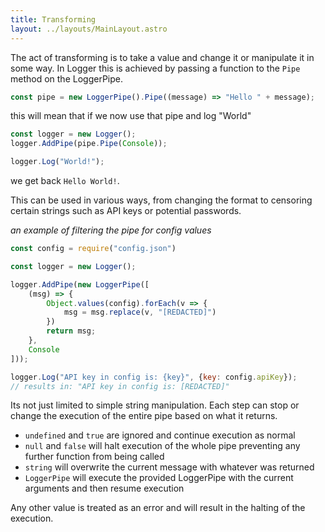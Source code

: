 ```yaml
---
title: Transforming
layout: ../layouts/MainLayout.astro
---
```


The act of transforming is to take a value and change it or manipulate it in some way. In Logger this is achieved by passing a function to the `Pipe` method on the LoggerPipe.

```javascript
const pipe = new LoggerPipe().Pipe((message) => "Hello " + message);
```

this will mean that if we now use that pipe and log "World"    

```javascript
const logger = new Logger();
logger.AddPipe(pipe.Pipe(Console));

logger.Log("World!");
```
we get back `Hello World!`.

This can be used in various ways, from changing the format to censoring certain strings such as API keys or potential passwords.

*an example of filtering the pipe for config values*
```javascript
const config = require("config.json")

const logger = new Logger();

logger.AddPipe(new LoggerPipe([
    (msg) => {
        Object.values(config).forEach(v => {
            msg = msg.replace(v, "[REDACTED]") 
        })
        return msg;
    },
    Console
]));

logger.Log("API key in config is: {key}", {key: config.apiKey});
// results in: "API key in config is: [REDACTED]"

```

Its not just limited to simple string manipulation. Each step can stop or change the execution of the entire pipe based on what it returns.

* `undefined` and  `true` are ignored and continue execution as normal
* `null` and `false` will halt execution of the whole pipe preventing any further function from being called
* `string` will overwrite the current message with whatever was returned
* `LoggerPipe` will execute the provided LoggerPipe with the current arguments and then resume execution

Any other value is treated as an error and will result in the halting of the execution.